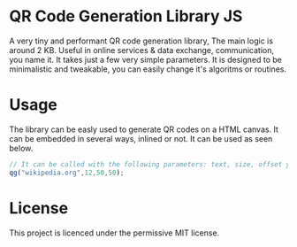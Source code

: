 # QR Code Generation Library JS
A very tiny and performant QR code generation library, The main logic is around 2 KB. Useful in online services &amp; data exchange, communication, you name it. It takes just a few very simple parameters. It is designed to be minimalistic and tweakable, you can easily change it's algoritms or routines.

# Usage
The library can be easly used to generate QR codes on a HTML canvas. It can be embedded in several ways, inlined or not. It can be used as seen below.

```javascript
// It can be called with the following parameters: text, size, offset y & x.
qg("wikipedia.org",12,50,50);
```
# License
This project is licenced under the permissive MIT license.
